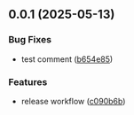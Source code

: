 ## 0.0.1 (2025-05-13)


### Bug Fixes

* test comment ([b654e85](https://github.com/albaye/restaurant-app-tutorial/commit/b654e859373b9e86bee3a9f21a6a4acec1e545b4))


### Features

* release workflow ([c090b6b](https://github.com/albaye/restaurant-app-tutorial/commit/c090b6bbb501770b14e7014dc09a0965a7461e67))



